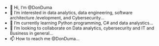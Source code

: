 - 👋 Hi, I’m @DonDuma
- 👀 I’m interested in data analytics, data engineering, software architecture /evelopment, and Cybersecurity...
- 🌱 I’m currently learning Python programming, C# and data analystics...
- 💞️ I’m looking to collaborate on Data analytics, cybersecurity and IT and Business in general...
- 📫 How to reach me @DonDuma...

<!---
DonDuma/DonDuma is a ✨ special ✨ repository because its `README.md` (this file) appears on your GitHub profile.
You can click the Preview link to take a look at your changes.
--->
